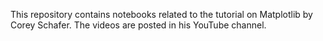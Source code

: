 This repository contains notebooks related to the tutorial on Matplotlib by Corey Schafer. The videos are posted in his YouTube channel.